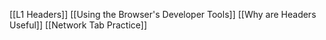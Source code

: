 [[L1 Headers]]
[[Using the Browser's Developer Tools]]
[[Why are Headers Useful]]
[[Network Tab Practice]]
